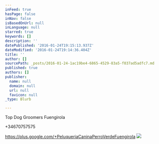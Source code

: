 ```yaml
---
inFeed: true
hasPage: false
inNav: false
isBasedOnUrl: null
inLanguage: null
starred: true
keywords: []
description: ''
datePublished: '2016-01-24T19:15:13.937Z'
dateModified: '2016-01-24T19:14:36.404Z'
title: ''
author: []
sourcePath: _posts/2016-01-24-1ac19be4-6865-4529-83a5-f037ad5adfc7.md
published: true
authors: []
publisher:
  name: null
  domain: null
  url: null
  favicon: null
_type: Blurb

---
```

Top Dog Groomers Fuengirola

+34670757575

https://plus.google.com/+PeluqueriaCaninaPerroVerdeFuengirola
![](https://the-grid-user-content.s3-us-west-2.amazonaws.com/e33e7e71-6a13-4e05-9e63-849a0c8ebad3.JPG)